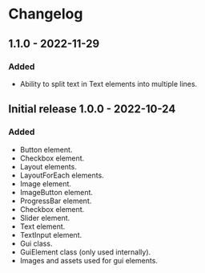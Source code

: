 # Changelog
## 1.1.0 - 2022-11-29
### Added
- Ability to split text in Text elements into multiple lines.
## Initial release 1.0.0 - 2022-10-24
### Added
- Button element.
- Checkbox element.
- Layout elements.
- LayoutForEach elements.
- Image element.
- ImageButton element.
- ProgressBar element.
- Checkbox element.
- Slider element.
- Text element.
- TextInput element.
- Gui class.
- GuiElement class (only used internally).
- Images and assets used for gui elements.
